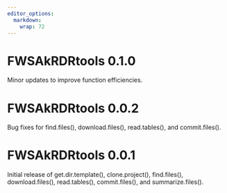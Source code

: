 ```yaml
---
editor_options: 
  markdown: 
    wrap: 72
---
```


# FWSAkRDRtools 0.1.0

Minor updates to improve function efficiencies.


# FWSAkRDRtools 0.0.2

Bug fixes for find.files(), download.files(), read.tables(), and commit.files().


# FWSAkRDRtools 0.0.1

Initial release of get.dir.template(), clone.project(), find.files(), download.files(), read.tables(), commit.files(), and summarize.files().
